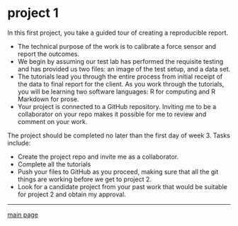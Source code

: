 
project 1
=========

In this first project, you take a guided tour of creating a reproducible report.

-   The technical purpose of the work is to calibrate a force sensor and report the outcomes.
-   We begin by assuming our test lab has performed the requisite testing and has provided us two files: an image of the test setup, and a data set.
-   The tutorials lead you through the entire process from initial receipt of the data to final report for the client. As you work through the tutorials, you will be learning two software languages: R for computing and R Markdown for prose.
-   Your project is connected to a GitHub repository. Inviting me to be a collaborator on your repo makes it possible for me to review and comment on your work.

The project should be completed no later than the first day of week 3. Tasks include:

-   Create the project repo and invite me as a collaborator.
-   Complete all the tutorials
-   Push your files to GitHub as you proceed, making sure that all the git things are working before we get to project 2.
-   Look for a candidate project from your past work that would be suitable for project 2 and obtain my approval.

------------------------------------------------------------------------

[main page](../README.md)

